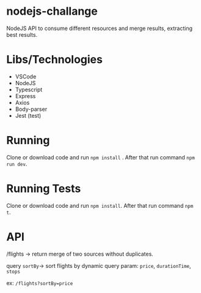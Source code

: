 # nodejs-challange

NodeJS API to consume different resources and merge results, extracting best results.

# Libs/Technologies

* VSCode
* NodeJS
* Typescript
* Express
* Axios
* Body-parser
* Jest (test)

# Running

Clone or download code and run `npm install` . After that run command `npm run dev`.

# Running Tests

Clone or download code and run `npm install`. After that run command `npm t`.

# API

/flights -> return merge of two sources without duplicates.

query `sortBy`-> sort flights by dynamic query param:  `price`, `durationTime`, `stops`

ex: `/flights?sortBy=price`
